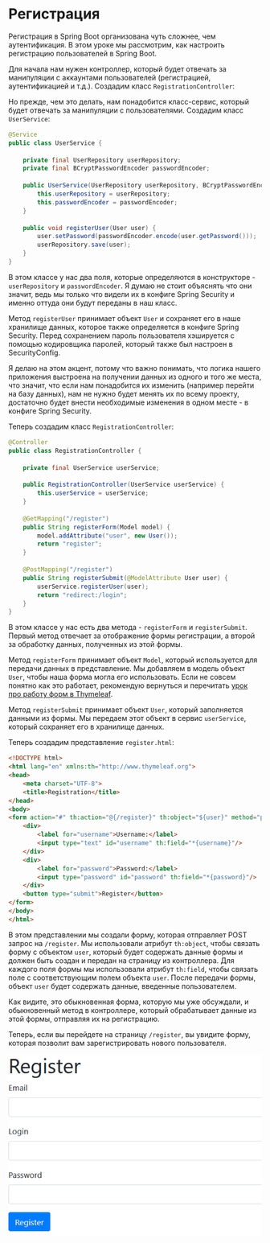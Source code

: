 # Регистрация

Регистрация в Spring Boot организована чуть сложнее, чем аутентификация. В этом уроке мы рассмотрим, как настроить регистрацию пользователей в Spring Boot.

Для начала нам нужен контроллер, который будет отвечать за манипуляции с аккаунтами пользователей (регистрацией, аутентификацией и т.д.). Создадим класс `RegistrationController`:

Но прежде, чем это делать, нам понадобится класс-сервис, который будет отвечать за манипуляции с пользователями. Создадим класс `UserService`:

```java
@Service
public class UserService {

    private final UserRepository userRepository;
    private final BCryptPasswordEncoder passwordEncoder;

    public UserService(UserRepository userRepository, BCryptPasswordEncoder passwordEncoder) {
        this.userRepository = userRepository;
        this.passwordEncoder = passwordEncoder;
    }

    public void registerUser(User user) {
        user.setPassword(passwordEncoder.encode(user.getPassword()));
        userRepository.save(user);
    }
}
```

В этом классе у нас два поля, которые определяются в конструкторе - `userRepository` и `passwordEncoder`. Я думаю не стоит объяснять что они значит, ведь мы только что видели их в конфиге Spring Security и именно оттуда они будут переданы в наш класс.

Метод `registerUser` принимает объект `User` и сохраняет его в наше хранилище данных, которое также определяется в конфиге Spring Security. Перед сохранением пароль пользователя хэшируется с помощью кодировщика паролей, который также был настроен в SecurityConfig.

Я делаю на этом акцент, потому что важно понимать, что логика нашего приложения выстроена на получении данных из одного и того же места, что значит, что если нам понадобится их изменить (например перейти на базу данных), нам не нужно будет менять их по всему проекту, достаточно будет внести необходимые изменения в одном месте - в конфиге Spring Security.

Теперь создадим класс `RegistrationController`:

```java
@Controller
public class RegistrationController {

    private final UserService userService;

    public RegistrationController(UserService userService) {
        this.userService = userService;
    }

    @GetMapping("/register")
    public String registerForm(Model model) {
        model.addAttribute("user", new User());
        return "register";
    }

    @PostMapping("/register")
    public String registerSubmit(@ModelAttribute User user) {
        userService.registerUser(user);
        return "redirect:/login";
    }
}
```

В этом классе у нас есть два метода - `registerForm` и `registerSubmit`. Первый метод отвечает за отображение формы регистрации, а второй за обработку данных, полученных из этой формы.

Метод `registerForm` принимает объект `Model`, который используется для передачи данных в представление. Мы добавляем в модель объект `User`, чтобы наша форма могла его использовать. Если не совсем понятно как это работает, рекомендую вернуться и перечитать [урок про работу форм в Thymeleaf](../../common/method-chain.md).

Метод `registerSubmit` принимает объект `User`, который заполняется данными из формы. Мы передаем этот объект в сервис `userService`, который сохраняет его в хранилище данных.

Теперь создадим представление `register.html`:

```html
<!DOCTYPE html>
<html lang="en" xmlns:th="http://www.thymeleaf.org">
<head>
    <meta charset="UTF-8">
    <title>Registration</title>
</head>
<body>
<form action="#" th:action="@{/register}" th:object="${user}" method="post">
    <div>
        <label for="username">Username:</label>
        <input type="text" id="username" th:field="*{username}"/>
    </div>
    <div>
        <label for="password">Password:</label>
        <input type="password" id="password" th:field="*{password}"/>
    </div>
    <button type="submit">Register</button>
</form>
</body>
</html>
```

В этом представлении мы создали форму, которая отправляет POST запрос на `/register`. Мы использовали атрибут `th:object`, чтобы связать форму с объектом `user`, который будет содержать данные формы и должен быть создан и передан на страницу из контроллера. Для каждого поля формы мы использовали атрибут `th:field`, чтобы связать поле с соответствующим полем объекта `user`. После передачи формы, объект `user` будет содержать данные, введенные пользователем.

Как видите, это обыкновенная форма, которую мы уже обсуждали, и обыкновенный метод в контроллере, который обрабатывает данные из этой формы, отправляя их на регистрацию.

Теперь, если вы перейдете на страницу `/register`, вы увидите форму, которая позволит вам зарегистрировать нового пользователя.


![Регистрация](../resources/register-form.png)